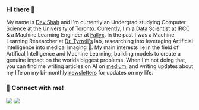 ### Hi there 👋

My name is [Dev Shah](https://devshah.ca) and I'm currently an Undergrad studying Computer Science at the University of Toronto. Currently, I'm a Data Scientist at IRCC & a Machine Learning Engineer at [Fallyx](https://fallyx.com/). In the past I was  a Machine Learning Researcher at [Dr. Tyrrell's](https://www.tyrrell4innovation.ca/people/) lab, researching into leveraging Artificial Intelligence into medical imaging 🔬. My main interests lie in the field of Artifical Intelligence and Machine Learning; building models to create a genuine impact on the worlds biggest problems. When I'm not doing that, you can find me writing articles on AI on [medium](https://medium.com/@devshahs), and writing updates about my life on my bi-monthly [newsletters](https://devshah.substack.com/?utm_source=substack&utm_medium=web&utm_campaign=substack_profile) for updates on my life. 


### 🤝 Connect with me!<br>
  <a href='https://www.linkedin.com/in/devshah-/' alt="Linkedin"><img src="https://img.shields.io/badge/LinkedIn-0077B5?style=for-the-badge&logo=linkedin&logoColor=white"></a> <a href="mailto:mail2devshah@gmail.com" alt="Contact me"><img src="https://img.shields.io/badge/Gmail-D14836?style=for-the-badge&logo=gmail&logoColor=white">
